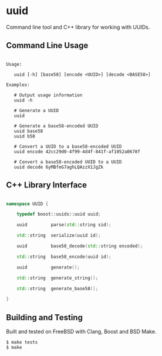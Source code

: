 # uuid

Command line tool and C++ library for working with UUIDs.

## Command Line Usage

```

Usage:

   uuid [-h] [base58] [encode <UUID>] [decode <BASE58>]

Examples:

   # Output usage information
   uuid -h

   # Generate a UUID
   uuid

   # Generate a base58-encoded UUID
   uuid base58
   uuid b58

   # Convert a UUID to a base58-encoded UUID
   uuid encode 42cc29d0-4f99-4d4f-841f-af1052a0678f

   # Convert a base58-encoded UUID to a UUID
   uuid decode 6yMBfeG7aghLQAzzX1JgZk

```

## C++ Library Interface

```c++

namespace UUID {

    typedef boost::uuids::uuid uuid;

    uuid         parse(std::string sid);

    std::string  serialize(uuid id);

    uuid         base58_decode(std::string encoded);

    std::string  base58_encode(uuid id);

    uuid         generate();

    std::string  generate_string();

    std::string  generate_base58();

}

```

## Building and Testing

Built and tested on FreeBSD with Clang, Boost and BSD Make.

```
$ make tests
$ make
```
